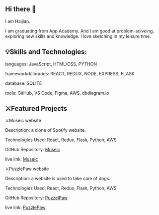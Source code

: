 ## Hi there 👋
I am Haijian.

I am graduating from App Academy. And I am good at problem-solveing, exploring new skills and knowledge. I love sketching in my leisure time.

##  💡Skills and Technologies:

languages: JavaScript, HTML/CSS, PYTHON

frameworkd/libraries: REACT, REDUX, NODE, EXPRESS, FLASK

database: SQLITE

tools: GitHub, VS Code, Figma, AWS, dbdiagram.io

## 

## ⚔️Featured Projects

⚔️Museic website

Description: a clone of Spotify website.

Technologies Used: React, Redux, Flask, Python, AWS

GitHub Repository: [Museic](https://github.com/miaohua897/Mod6_project)

live link: [Museic](https://mod6-project.onrender.com)

⚔️PuzzlePaw website

Description: a website is used to take care of dogs.

Technologies Used: React, Redux, Flask, Python, AWS

GitHub Repository: [PuzzelPaw](https://github.com/miaohua897/PuzzlePawCapstone)

live link: [PuzzlePaw](https://puzzlepawcapstone.onrender.com)

<!--
**miaohua897/miaohua897** is a ✨ _special_ ✨ repository because its `README.md` (this file) appears on your GitHub profile.

Here are some ideas to get you started:

- 🔭 I’m currently working on ...
- 🌱 I’m currently learning ...
- 👯 I’m looking to collaborate on ...
- 🤔 I’m looking for help with ...
- 💬 Ask me about ...
- 📫 How to reach me: ...
- 😄 Pronouns: ...
- ⚡ Fun fact: ...
-->
